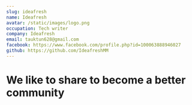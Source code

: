 ```yaml
---
slug: ideafresh
name: Ideafresh
avatar: /static/images/logo.png
occupation: Tech writer
company: Ideafresh
email: tauktun628@gmail.com
facebook: https://www.facebook.com/profile.php?id=100063888946027
github: https://github.com/IdeafreshMM
---
```


# We like to share to become a better community
